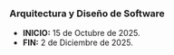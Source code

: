 ### Arquitectura y Diseño de Software

  - **INICIO:** 15 de Octubre de 2025.
  - **FIN:** 2 de Diciembre de 2025.
